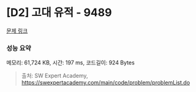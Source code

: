 # [D2] 고대 유적 - 9489 

[문제 링크](https://swexpertacademy.com/main/code/problem/problemDetail.do?contestProbId=AXAd8-d6MRoDFARP) 

### 성능 요약

메모리: 61,724 KB, 시간: 197 ms, 코드길이: 924 Bytes



> 출처: SW Expert Academy, https://swexpertacademy.com/main/code/problem/problemList.do